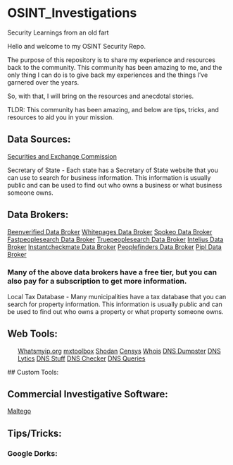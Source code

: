 # OSINT_Investigations
 Security Learnings from an old fart

Hello and welcome to my OSINT Security Repo.

The purpose of this repository is to share my experience and resources back to the community. This community has been amazing to me, and the only thing I can do is to give back my experiences and the things I’ve garnered over the years. 

So, with that, I will bring on the resources and anecdotal stories. 

TLDR: This community has been amazing, and below are tips, tricks, and resources to aid you in your mission.

## Data Sources: 

<a href="https://www.SEC.gov">Securities and Exchange Commission</a>

Secretary of State - Each state has a Secretary of State website that you can use to search for business information. This information is usually public and can be used to find out who owns a business or what business someone owns.

## Data Brokers:

<a href="https://www.beenverified.com"> Beenverified Data Broker</a>
<a href="https://www.whitepages.com"> Whitepages Data Broker</a>
<a href="https://www.spokeo.com"> Spokeo Data Broker</a>
<a href="https://www.fastpeoplesearch.com"> Fastpeoplesearch Data Broker</a>
<a href="https://www.truepeoplesearch.com"> Truepeoplesearch Data Broker</a>
<a href="https://www.intelius.com"> Intelius Data Broker</a>
<a href="https://www.instantcheckmate.com"> Instantcheckmate Data Broker</a>
<a href="https://www.peoplefinders.com"> Peoplefinders Data Broker</a>
<a href="https://www.pipl.com"> Pipl Data Broker</a>

### Many of the above data brokers have a free tier, but you can also pay for a subscription to get more information.

Local Tax Database - Many municipalities have a tax database that you can search for property information. This information is usually public and can be used to find out who owns a property or what property someone owns.

## Web Tools:
<ul>
<a href="https//www.Whatsmyip.org"> Whatsmyip.org</a>
<a href="https://mxtoolbox.com/"> mxtoolbox</a>
<a href="https://www.shodan.io/"> Shodan</a>
<a href="https://www.censys.io/"> Censys</a>
<a href="https://www.whois.com/"> Whois</a>
<a href="https://www.dnsdumpster.com/"> DNS Dumpster</a>
<a href="https://www.dnslytics.com/"> DNS Lytics</a>
<a href="https://www.dnsstuff.com/"> DNS Stuff</a>
<a href="https://www.dnschecker.org/"> DNS Checker</a>
<a href="https://www.dnsqueries.com/en/"> DNS Queries</a>
</ul>
## Custom Tools:

## Commercial Investigative Software:

<a href= "https://www.maltego.com/"> Maltego</a>

## Tips/Tricks:

### Google Dorks:
